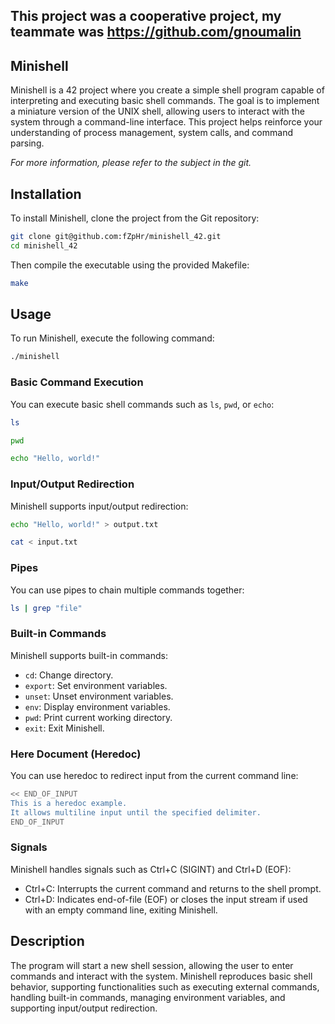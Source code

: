 ## This project was a cooperative project, my teammate was https://github.com/gnoumalin

## Minishell

Minishell is a 42 project where you create a simple shell program capable of interpreting and executing basic shell commands. The goal is to implement a miniature version of the UNIX shell, allowing users to interact with the system through a command-line interface. This project helps reinforce your understanding of process management, system calls, and command parsing.

*For more information, please refer to the subject in the git.*

## Installation

To install Minishell, clone the project from the Git repository:

```bash
git clone git@github.com:fZpHr/minishell_42.git
cd minishell_42
```

Then compile the executable using the provided Makefile:

```bash
make
```

## Usage

To run Minishell, execute the following command:

```bash
./minishell
```

### Basic Command Execution

You can execute basic shell commands such as `ls`, `pwd`, or `echo`:

```bash
ls
```

```bash
pwd
```

```bash
echo "Hello, world!"
```

### Input/Output Redirection

Minishell supports input/output redirection:

```bash
echo "Hello, world!" > output.txt
```

```bash
cat < input.txt
```

### Pipes

You can use pipes to chain multiple commands together:

```bash
ls | grep "file"
```

### Built-in Commands

Minishell supports built-in commands:

- `cd`: Change directory.
- `export`: Set environment variables.
- `unset`: Unset environment variables.
- `env`: Display environment variables.
- `pwd`: Print current working directory.
- `exit`: Exit Minishell.

### Here Document (Heredoc)

You can use heredoc to redirect input from the current command line:

```bash
<< END_OF_INPUT
This is a heredoc example.
It allows multiline input until the specified delimiter.
END_OF_INPUT
```
### Signals

Minishell handles signals such as Ctrl+C (SIGINT) and Ctrl+D (EOF):

- Ctrl+C: Interrupts the current command and returns to the shell prompt.
- Ctrl+D: Indicates end-of-file (EOF) or closes the input stream if used with an empty command line, exiting Minishell.

## Description

The program will start a new shell session, allowing the user to enter commands and interact with the system. Minishell reproduces basic shell behavior, supporting functionalities such as executing external commands, handling built-in commands, managing environment variables, and supporting input/output redirection.
